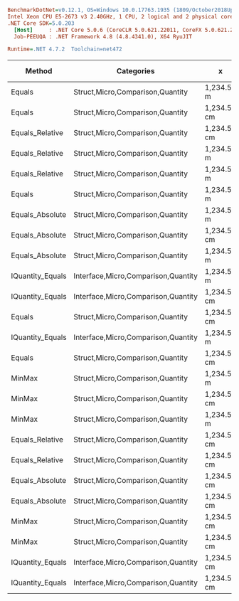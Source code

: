 ``` ini

BenchmarkDotNet=v0.12.1, OS=Windows 10.0.17763.1935 (1809/October2018Update/Redstone5)
Intel Xeon CPU E5-2673 v3 2.40GHz, 1 CPU, 2 logical and 2 physical cores
.NET Core SDK=5.0.203
  [Host]     : .NET Core 5.0.6 (CoreCLR 5.0.621.22011, CoreFX 5.0.621.22011), X64 RyuJIT
  Job-PEEUQA : .NET Framework 4.8 (4.8.4341.0), X64 RyuJIT

Runtime=.NET 4.7.2  Toolchain=net472  

```
|           Method |                          Categories |           x |           y |     Mean |    Error |   StdDev |   StdErr |      Min |      Max |   Median |  Gen 0 | Gen 1 | Gen 2 | Allocated |
|----------------- |------------------------------------ |------------ |------------ |---------:|---------:|---------:|---------:|---------:|---------:|---------:|-------:|------:|------:|----------:|
|           Equals |    Struct,Micro,Comparison,Quantity |  1,234.56 m |  1,234.56 m | 10.26 ns | 0.138 ns | 0.122 ns | 0.033 ns | 10.04 ns | 10.47 ns | 10.26 ns |      - |     - |     - |         - |
|           Equals |    Struct,Micro,Comparison,Quantity | 1,234.56 cm | 1,234.56 cm | 10.29 ns | 0.168 ns | 0.157 ns | 0.040 ns | 10.01 ns | 10.59 ns | 10.26 ns |      - |     - |     - |         - |
|  Equals_Relative |    Struct,Micro,Comparison,Quantity | 1,234.56 cm | 1,234.56 cm | 11.76 ns | 0.139 ns | 0.130 ns | 0.034 ns | 11.47 ns | 11.98 ns | 11.75 ns |      - |     - |     - |         - |
|  Equals_Relative |    Struct,Micro,Comparison,Quantity |  1,234.56 m |  1,234.56 m | 11.80 ns | 0.214 ns | 0.201 ns | 0.052 ns | 11.44 ns | 12.12 ns | 11.78 ns |      - |     - |     - |         - |
|  Equals_Relative |    Struct,Micro,Comparison,Quantity |  1,234.56 m |         0 m | 11.85 ns | 0.258 ns | 0.242 ns | 0.062 ns | 11.46 ns | 12.30 ns | 11.77 ns |      - |     - |     - |         - |
|           Equals |    Struct,Micro,Comparison,Quantity |  1,234.56 m |         0 m | 12.27 ns | 0.184 ns | 0.163 ns | 0.044 ns | 12.05 ns | 12.62 ns | 12.25 ns |      - |     - |     - |         - |
|  Equals_Absolute |    Struct,Micro,Comparison,Quantity |  1,234.56 m |  1,234.56 m | 13.32 ns | 0.277 ns | 0.272 ns | 0.068 ns | 12.89 ns | 13.83 ns | 13.37 ns |      - |     - |     - |         - |
|  Equals_Absolute |    Struct,Micro,Comparison,Quantity | 1,234.56 cm | 1,234.56 cm | 13.34 ns | 0.212 ns | 0.198 ns | 0.051 ns | 12.93 ns | 13.72 ns | 13.30 ns |      - |     - |     - |         - |
|  Equals_Absolute |    Struct,Micro,Comparison,Quantity |  1,234.56 m |         0 m | 13.34 ns | 0.159 ns | 0.148 ns | 0.038 ns | 13.07 ns | 13.58 ns | 13.37 ns |      - |     - |     - |         - |
| IQuantity_Equals | Interface,Micro,Comparison,Quantity |  1,234.56 m |  1,234.56 m | 16.59 ns | 0.219 ns | 0.183 ns | 0.051 ns | 16.33 ns | 16.98 ns | 16.64 ns |      - |     - |     - |         - |
| IQuantity_Equals | Interface,Micro,Comparison,Quantity | 1,234.56 cm | 1,234.56 cm | 16.77 ns | 0.334 ns | 0.312 ns | 0.081 ns | 16.24 ns | 17.37 ns | 16.73 ns |      - |     - |     - |         - |
|           Equals |    Struct,Micro,Comparison,Quantity | 1,234.56 cm |         0 m | 18.25 ns | 0.239 ns | 0.224 ns | 0.058 ns | 17.88 ns | 18.59 ns | 18.30 ns |      - |     - |     - |         - |
| IQuantity_Equals | Interface,Micro,Comparison,Quantity |  1,234.56 m |         0 m | 18.53 ns | 0.294 ns | 0.275 ns | 0.071 ns | 18.15 ns | 19.02 ns | 18.46 ns |      - |     - |     - |         - |
|           Equals |    Struct,Micro,Comparison,Quantity | 1,234.56 cm |        0 km | 18.63 ns | 0.255 ns | 0.239 ns | 0.062 ns | 18.24 ns | 18.98 ns | 18.67 ns |      - |     - |     - |         - |
|           MinMax |    Struct,Micro,Comparison,Quantity |  1,234.56 m |         0 m | 19.01 ns | 0.341 ns | 0.319 ns | 0.082 ns | 18.57 ns | 19.72 ns | 18.95 ns | 0.0050 |     - |     - |      32 B |
|           MinMax |    Struct,Micro,Comparison,Quantity | 1,234.56 cm | 1,234.56 cm | 19.50 ns | 0.396 ns | 0.389 ns | 0.097 ns | 18.94 ns | 20.37 ns | 19.38 ns | 0.0050 |     - |     - |      32 B |
|           MinMax |    Struct,Micro,Comparison,Quantity |  1,234.56 m |  1,234.56 m | 19.51 ns | 0.321 ns | 0.300 ns | 0.078 ns | 19.13 ns | 20.13 ns | 19.61 ns | 0.0050 |     - |     - |      32 B |
|  Equals_Relative |    Struct,Micro,Comparison,Quantity | 1,234.56 cm |         0 m | 20.17 ns | 0.330 ns | 0.309 ns | 0.080 ns | 19.49 ns | 20.66 ns | 20.20 ns |      - |     - |     - |         - |
|  Equals_Relative |    Struct,Micro,Comparison,Quantity | 1,234.56 cm |        0 km | 20.42 ns | 0.359 ns | 0.318 ns | 0.085 ns | 19.75 ns | 20.90 ns | 20.44 ns |      - |     - |     - |         - |
|  Equals_Absolute |    Struct,Micro,Comparison,Quantity | 1,234.56 cm |         0 m | 20.60 ns | 0.287 ns | 0.269 ns | 0.069 ns | 20.20 ns | 21.11 ns | 20.52 ns |      - |     - |     - |         - |
|  Equals_Absolute |    Struct,Micro,Comparison,Quantity | 1,234.56 cm |        0 km | 20.92 ns | 0.181 ns | 0.151 ns | 0.042 ns | 20.65 ns | 21.11 ns | 20.98 ns |      - |     - |     - |         - |
|           MinMax |    Struct,Micro,Comparison,Quantity | 1,234.56 cm |         0 m | 23.41 ns | 0.299 ns | 0.249 ns | 0.069 ns | 22.96 ns | 23.98 ns | 23.42 ns | 0.0050 |     - |     - |      32 B |
|           MinMax |    Struct,Micro,Comparison,Quantity | 1,234.56 cm |        0 km | 23.84 ns | 0.417 ns | 0.390 ns | 0.101 ns | 23.20 ns | 24.59 ns | 23.75 ns | 0.0050 |     - |     - |      32 B |
| IQuantity_Equals | Interface,Micro,Comparison,Quantity | 1,234.56 cm |         0 m | 23.99 ns | 0.285 ns | 0.238 ns | 0.066 ns | 23.48 ns | 24.38 ns | 24.01 ns |      - |     - |     - |         - |
| IQuantity_Equals | Interface,Micro,Comparison,Quantity | 1,234.56 cm |        0 km | 24.43 ns | 0.395 ns | 0.370 ns | 0.096 ns | 23.89 ns | 25.15 ns | 24.38 ns |      - |     - |     - |         - |

